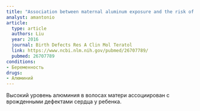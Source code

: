 ```yaml
---
title: "Association between maternal aluminum exposure and the risk of congenital heart defects in offspring"
analyst: amantonio
article:
  type: article
  authors: Liu
  year: 2016
  journal: Birth Defects Res A Clin Mol Teratol
  link: https://www.ncbi.nlm.nih.gov/pubmed/26707789/
  pubmed: 26707789
conditions:
- Беременность
drugs:
- Алюминий
---
```


Высокий уровень алюминия в волосах матери ассоциирован с врожденными дефектами сердца у ребенка.
